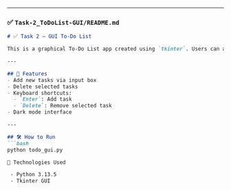 
---

### ✅ `Task-2_ToDoList-GUI/README.md`
```markdown
# ✅ Task 2 – GUI To-Do List

This is a graphical To-Do List app created using `tkinter`. Users can add tasks, view them in a list, and delete selected tasks.

---

## 🚀 Features
- Add new tasks via input box
- Delete selected tasks
- Keyboard shortcuts:
  - `Enter`: Add task
  - `Delete`: Remove selected task
- Dark mode interface

---

## 🛠 How to Run
```bash
python todo_gui.py

📌 Technologies Used

 - Python 3.13.5
 - Tkinter GUI

